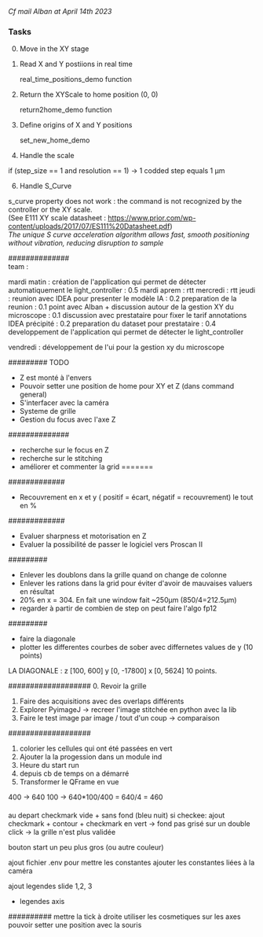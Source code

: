 *Cf mail Alban at April 14th 2023*

### Tasks

0. Move in the XY stage
1. Read X and Y postiions in real time


    real_time_positions_demo function


2. Return the XYScale to home position (0, 0)


    return2home_demo function

4. Define origins of X and Y positions 
    

    set_new_home_demo

5. Handle the scale

if (step_size == 1 and resolution == 1) -> 1 codded step equals 1 µm


6. Handle S_Curve

s_curve property does not work : the command is not recognized by the controller or the XY scale.     
(See E111 XY scale datasheet : https://www.prior.com/wp-content/uploads/2017/07/ES111%20Datasheet.pdf)      
*The unique S curve acceleration algorithm allows fast, smooth positioning without vibration, reducing disruption to 
sample*






##############    
team :   

mardi matin : création de l'application qui permet de détecter automatiquement le light_controller : 0.5
mardi aprem : rtt
mercredi : rtt
jeudi : reunion avec IDEA pour presenter le modèle IA : 0.2
        preparation de la reunion : 0.1
        point avec Alban + discussion autour de la gestion XY du microscope : 0.1
        discussion avec prestataire pour fixer le tarif annotations IDEA précipité : 0.2
        preparation du dataset pour prestataire : 0.4
        developpement de l'application qui permet de détecter le light_controller

vendredi : développement de l'ui pour la gestion xy du microscope




#########
TODO

- Z est monté à l'envers
- Pouvoir setter une position de home pour XY et Z (dans command general)
- S'interfacer avec la caméra
- Systeme de grille
- Gestion du focus avec l'axe Z


##############
- recherche sur le focus en Z
- recherche sur le stitching
- améliorer et commenter la grid
=======



#############
- Recouvrement en x et y ( positif = écart, négatif = recouvrement) le tout en %

#############
- Evaluer sharpness et motorisation en Z
- Evaluer la possibilité de passer le logiciel vers Proscan II



#########
- Enlever les doublons dans la grille quand on change de colonne
- Enlever les rations dans la grid pour éviter d'avoir de mauvaises valuers en résultat
- 20% en x = 304. En fait une window fait ~250µm (850/4=212.5µm)
- regarder à partir de combien de step on peut faire l'algo fp12


#########
- faire la diagonale
- plotter les differentes courbes de sober avec differnetes values de y (10 points)

LA DIAGONALE :  z [100, 600]
                y [0, -17800]
                x [0, 5624]
10 points.


###################
0. Revoir la grille
1. Faire des acquisitions avec des overlaps différents
2. Explorer PyimageJ -> recreer l'image stitchée en python avec la lib
3. Faire le test image par image / tout d'un coup -> comparaison


###################
1. colorier les cellules qui ont été passées en vert
2. Ajouter la la progession dans un module ind
3. Heure du start run 
4. depuis cb de temps on a démarré
5. Transformer le QFrame en vue



400 -> 640
100 -> 640*100/400 = 640/4 = 460




#### 
au depart checkmark vide + sans fond (bleu nuit)
si checkee: ajout checkmark + contour + checkmark en vert -> fond pas grisé
sur un double click -> la grille n'est plus validée


bouton start un peu plus gros (ou autre couleur)

ajout fichier .env pour mettre les constantes
ajouter les constantes liées à la caméra

ajout legendes slide 1,2, 3
 + legendes axis



##########
mettre la tick à droite 
utiliser les cosmetiques sur les axes
pouvoir setter une position avec la souris